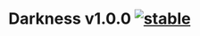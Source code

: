 
# Darkness v1.0.0 [![stable](http://badges.github.io/stability-badges/dist/stable.svg)](http://github.com/badges/stability-badges)
